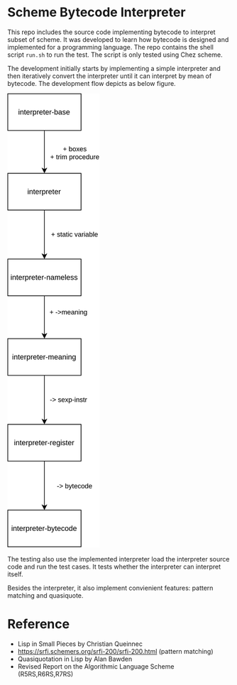 # Scheme Bytecode Interpreter
This repo includes the source code implementing bytecode to interpret subset of scheme. It was developed to learn how bytecode is designed and implemented for a programming language. The repo contains the shell script `run.sh` to run the test. The script is only tested using Chez scheme.

The development initially starts by implementing a simple interpreter and then iteratively convert the interpreter until it can interpret by mean of bytecode. The development flow depicts as below figure.

![interpreter-relationship.svg](/interpreter-relationship.svg)


The testing also use the implemented interpreter load the interpreter source code and run the test cases. It tests whether the interpreter can interpret itself.

Besides the interpreter, it also implement convienient features: pattern matching and quasiquote.

# Reference
- Lisp in Small Pieces by Christian Queinnec
- https://srfi.schemers.org/srfi-200/srfi-200.html (pattern matching)
- Quasiquotation in Lisp by Alan Bawden
- Revised Report on the Algorithmic Language
Scheme (R5RS,R6RS,R7RS)
